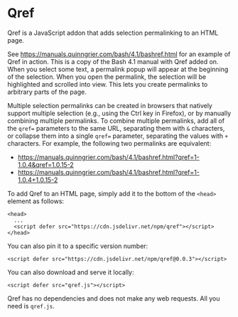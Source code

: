 # Qref

Qref is a JavaScript addon that adds selection permalinking to an HTML
page.

See
https://manuals.quinngrier.com/bash/4.1/bashref.html
for an example of Qref in action.
This is a copy of the Bash 4.1 manual with Qref added on.
When you select some text, a permalink popup will appear at the
beginning of the selection.
When you open the permalink, the selection will be highlighted and
scrolled into view.
This lets you create permalinks to arbitrary parts of the page.

Multiple selection permalinks can be created in browsers that natively
support multiple selection (e.g., using the Ctrl key in Firefox), or by
manually combining multiple permalinks.
To combine multiple permalinks, add all of the `qref=` parameters to the
same URL, separating them with `&` characters, or collapse them into a
single `qref=` parameter, separating the values with `+` characters.
For example, the following two permalinks are equivalent:

* https://manuals.quinngrier.com/bash/4.1/bashref.html?qref=1-1.0.4&qref=1.0.15-2
* https://manuals.quinngrier.com/bash/4.1/bashref.html?qref=1-1.0.4+1.0.15-2

To add Qref to an HTML page, simply add it to the bottom of the `<head>`
element as follows:

```
<head>
  ...
  <script defer src="https://cdn.jsdelivr.net/npm/qref"></script>
</head>
```

You can also pin it to a specific version number:

```
<script defer src="https://cdn.jsdelivr.net/npm/qref@0.0.3"></script>
```

You can also download and serve it locally:

```
<script defer src="qref.js"></script>
```

Qref has no dependencies and does not make any web requests.
All you need is `qref.js`.
